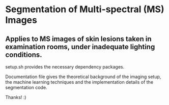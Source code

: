 Segmentation of Multi-spectral (MS) Images
=====================================

Applies to MS images of skin lesions taken in examination rooms, under inadequate lighting conditions.
------------------------------------------------------------------------------------------------------

setup.sh provides the necessary dependency packages. 

Documentation file gives the theoretical background of the imaging setup, the machine learning techniques and the implementation details of the segmentation code.

Thanks! :)
